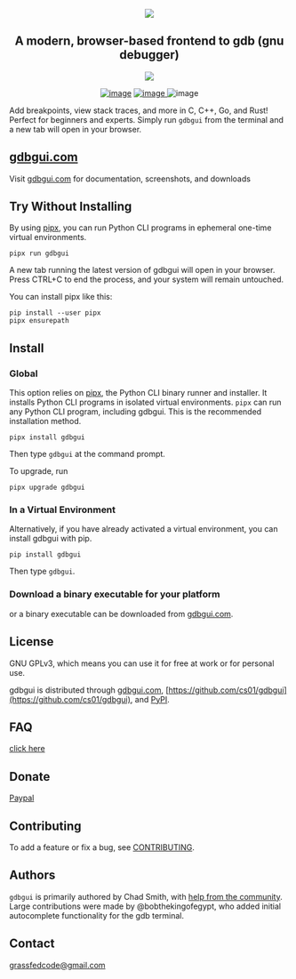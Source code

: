 <p align="center">
<a href="http://gdbgui.com"><img src="https://github.com/cs01/gdbgui/raw/master/images/gdbgui_banner.png"></a>
</p>

<h2 align="center">
A modern, browser-based frontend to gdb (gnu debugger)
</h2>

<p align="center">
<a href="https://github.com/cs01/gdbgui/raw/master/screenshots/gdbgui_animation.gif">
<img src="https://github.com/cs01/gdbgui/raw/master/screenshots/gdbgui_animation.gif">
</a>

</p>

<p align="center">
<a href="https://travis-ci.org/cs01/gdbgui">
<img src="https://travis-ci.org/cs01/gdbgui.svg?branch=master" alt="image" /></a>

<a href="https://pypi.python.org/pypi/gdbgui/">
<img src="https://img.shields.io/badge/pypi-0.13.1.1-blue.svg" alt="image" />
</a>

<img src="https://pepy.tech/badge/gdbgui" alt="image" />

</p>


Add breakpoints, view stack traces, and more in C, C++, Go, and Rust! Perfect for beginners and experts. Simply run `gdbgui` from the terminal and a new tab will open in your browser.


## [gdbgui.com](https://gdbgui.com)
Visit [gdbgui.com](https://gdbgui.com) for documentation, screenshots, and downloads


## Try Without Installing
By using [pipx](https://github.com/pipxproject/pipx), you can run Python CLI programs in ephemeral one-time virtual environments.
```
pipx run gdbgui
```
A new tab running the latest version of gdbgui will open in your browser. Press CTRL+C to end the process, and your system will remain untouched.

You can install pipx like this:
```
pip install --user pipx
pipx ensurepath
```

## Install
### Global
This option relies on [pipx](https://github.com/pipxproject/pipx), the Python CLI binary runner and installer. It installs Python CLI programs in isolated virtual environments. `pipx` can run any Python CLI program, including gdbgui. This is the recommended installation method.
```
pipx install gdbgui
```
Then type `gdbgui` at the command prompt.

To upgrade, run
```
pipx upgrade gdbgui
```

### In a Virtual Environment
Alternatively, if you have already activated a virtual environment, you can install gdbgui with pip.
```
pip install gdbgui
```
Then type `gdbgui`.

### Download a binary executable for your platform
or a binary executable can be downloaded from [gdbgui.com](https://gdbgui.com).

## License
GNU GPLv3, which means you can use it for free at work or for personal use.

gdbgui is distributed through [gdbgui.com](https://gdbgui.com), [https://github.com/cs01/gdbgui](https://github.com/cs01/gdbgui), and [PyPI](https://pypi.python.org/pypi/gdbgui/).

## FAQ
[click here](https://github.com/cs01/gdbgui/blob/master/docs/FAQ.md)

## Donate
[Paypal](https://www.paypal.me/grassfedcode/20)

## Contributing
To add a feature or fix a bug, see [CONTRIBUTING](https://github.com/cs01/gdbgui/blob/master/CONTRIBUTING.md).

## Authors
`gdbgui` is primarily authored by Chad Smith, with [help from the community](https://github.com/cs01/gdbgui/graphs/contributors). Large contributions were made by @bobthekingofegypt, who added initial autocomplete functionality for the gdb terminal.

## Contact
grassfedcode@gmail.com
